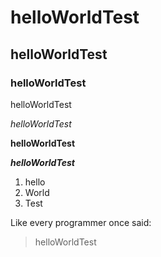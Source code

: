 # helloWorldTest
 
## helloWorldTest

### helloWorldTest

helloWorldTest

*helloWorldTest*

**helloWorldTest**

***helloWorldTest***

1. hello
2. World
3. Test

Like every programmer once said:
> helloWorldTest
